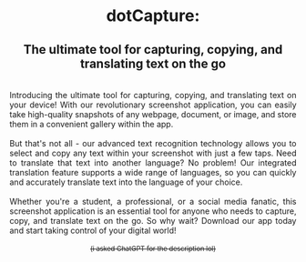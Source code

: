 <h1 align=center> dotCapture: 
<h2 align=center>The ultimate tool for capturing, copying, and translating text on the go</h2>
</h1><br>
<div align="justify">
Introducing the ultimate tool for capturing, copying, and translating text on your device! With our revolutionary screenshot application, you can easily take high-quality snapshots of any webpage, document, or image, and store them in a convenient gallery within the app.<br><br>
But that's not all - our advanced text recognition technology allows you to select and copy any text within your screenshot with just a few taps. Need to translate that text into another language? No problem! Our integrated translation feature supports a wide range of languages, so you can quickly and accurately translate text into the language of your choice.<br><br>
Whether you're a student, a professional, or a social media fanatic, this screenshot application is an essential tool for anyone who needs to capture, copy, and translate text on the go. So why wait? Download our app today and start taking control of your digital world!<br><br>
</div>

<div align="center"><sub><s>(i asked ChatGPT for the description lol)</s></sub></div>

